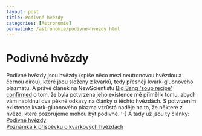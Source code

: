 ```yaml
---
layout: post
title: Podivné hvězdy
categories: [Astronomie]
permalink: /astronomie/podivne-hvezdy.html
---
```

# Podivné hvězdy

Podivné hvězdy jsou hvězdy (spíše něco mezi neutronovou hvězdou a černou dírou), které jsou složeny z kvarků, tedy přesněji kvark-gluonového plazmatu. A právě článek na NewScientistu [Big Bang 'soup recipe' confirmed](http://www.newscientist.com/news/news.jsp?id=ns99993821) o tom, že byla potvrzena jeho existence mě přiměl k tomu, abych vám nabídnul dva pěkné odkazy na články o těchto hvězdách. S potvrzením existence kvark-gluonového plazma vzrůstá naděje na to, že některé z hvězd, které pozorujeme mohou být podivné. :-) A tady už jsou ty články:  
[Podivné hvězdy](http://hp.ujf.cas.cz/~wagner/popclan/podivne/podivne.html)  
[Poznámka k příspěvku o kvarkových hvězdách](http://hp.ujf.cas.cz/~wagner/popclan/podivne/kvarkhvezdy.html)

